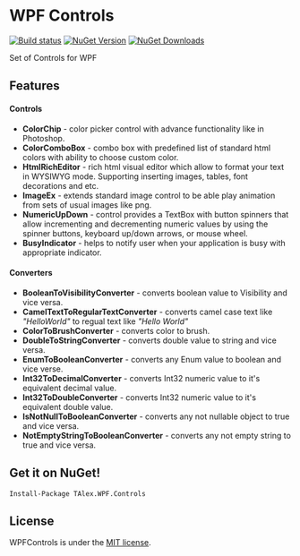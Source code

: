 # WPF Controls
[![Build status](https://ci.appveyor.com/api/projects/status/lfao253dbnmpv3pw?svg=true)](https://ci.appveyor.com/project/T-Alex/wpfcontrols)
[![NuGet Version](http://img.shields.io/nuget/v/TAlex.WPF.Controls.svg?style=flat)](https://www.nuget.org/packages/TAlex.WPF.Controls/) [![NuGet Downloads](http://img.shields.io/nuget/dt/TAlex.WPF.Controls.svg?style=flat)](https://www.nuget.org/packages/TAlex.WPF.Controls/)

Set of Controls for WPF

## Features

#### Controls
* **ColorChip** - color picker control with advance functionality like in Photoshop.
* **ColorComboBox** - combo box with predefined list of standard html colors with ability to choose custom color.
* **HtmlRichEditor** - rich html visual editor which allow to format your text in WYSIWYG mode. Supporting inserting images, tables, font decorations and etc.
* **ImageEx** - extends standard image control to be able play animation from sets of usual images like png.
* **NumericUpDown** - control provides a TextBox with button spinners that allow incrementing and decrementing numeric values by using the spinner buttons, keyboard up/down arrows, or mouse wheel.
* **BusyIndicator** - helps to notify user when your application is busy with appropriate indicator.

#### Converters
* **BooleanToVisibilityConverter** - converts boolean value to Visibility and vice versa.
* **CamelTextToRegularTextConverter** - converts camel case text like *"HelloWorld"* to regual text like *"Hello World"*
* **ColorToBrushConverter** - converts color to brush.
* **DoubleToStringConverter** - converts double value to string and vice versa.
* **EnumToBooleanConverter** - converts any Enum value to boolean and vice verse.
* **Int32ToDecimalConverter** - converts Int32 numeric value to it's equivalent decimal value.
* **Int32ToDoubleConverter** - converts Int32 numeric value to it's equivalent double value.
* **IsNotNullToBooleanConverter** - converts any not nullable object to true and vice versa.
* **NotEmptyStringToBooleanConverter** - converts any not empty string to true and vice versa.


## Get it on NuGet!

    Install-Package TAlex.WPF.Controls

## License
WPFControls is under the [MIT license](LICENSE.md).
